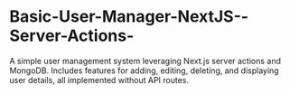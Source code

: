 # Basic-User-Manager-NextJS--Server-Actions-
A simple user management system leveraging Next.js server actions and MongoDB. Includes features for adding, editing, deleting, and displaying user details, all implemented without API routes.
